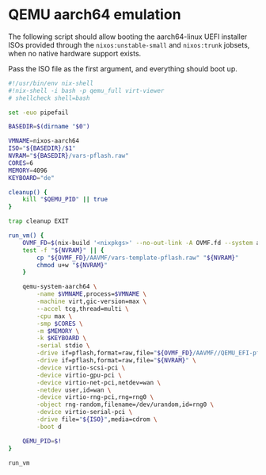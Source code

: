 # QEMU aarch64 emulation

The following script should allow booting the aarch64-linux UEFI
installer ISOs provided through the `nixos:unstable-small` and
`nixos:trunk` jobsets, when no native hardware support exists.

Pass the ISO file as the first argument, and everything should boot up.

```bash
#!/usr/bin/env nix-shell
#!nix-shell -i bash -p qemu_full virt-viewer
# shellcheck shell=bash

set -euo pipefail

BASEDIR=$(dirname "$0")

VMNAME=nixos-aarch64
ISO="${BASEDIR}/$1"
NVRAM="${BASEDIR}/vars-pflash.raw"
CORES=6
MEMORY=4096
KEYBOARD="de"

cleanup() {
	kill "$QEMU_PID" || true
}

trap cleanup EXIT

run_vm() {
	OVMF_FD=$(nix-build '<nixpkgs>' --no-out-link -A OVMF.fd --system aarch64-linux)
	test -f "${NVRAM}" || {
		cp "${OVMF_FD}/AAVMF/vars-template-pflash.raw" "${NVRAM}"
		chmod u+w "${NVRAM}"
	}

	qemu-system-aarch64 \
		-name $VMNAME,process=$VMNAME \
		-machine virt,gic-version=max \
		--accel tcg,thread=multi \
		-cpu max \
		-smp $CORES \
		-m $MEMORY \
		-k $KEYBOARD \
		-serial stdio \
		-drive if=pflash,format=raw,file="${OVMF_FD}/AAVMF//QEMU_EFI-pflash.raw",readonly=on \
		-drive if=pflash,format=raw,file="${NVRAM}" \
		-device virtio-scsi-pci \
		-device virtio-gpu-pci \
		-device virtio-net-pci,netdev=wan \
		-netdev user,id=wan \
		-device virtio-rng-pci,rng=rng0 \
		-object rng-random,filename=/dev/urandom,id=rng0 \
		-device virtio-serial-pci \
		-drive file="${ISO}",media=cdrom \
		-boot d

	QEMU_PID=$!
}

run_vm
````
